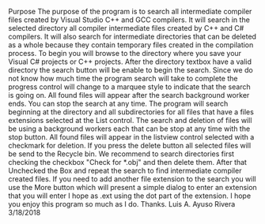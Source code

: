 Purpose
The purpose of the program is to search all intermediate compiler files created by Visual Studio C++ and GCC compilers. It will search in the selected directory all compiler intermediate files created by C++ and C# compilers. It will also search for intermediate directories that can be deleted as a whole because they contain temporary files created in the compilation process. To begin you will browse to the directory where you save your Visual C# projects or C++ projects. After the directory textbox have a valid directory the search button will be enable to begin the search. Since we do not know how much time the program search will take to complete the progress control will change to a marquee style to indicate that the search is going on. All found files will appear after the search background worker ends. You can stop the search at any time. The program will search beginning at the directory and all subdirectories for all files that have a files extensions selected at the List control. The search and deletion of files will be using a background workers each that can be stop at any time with the stop button. All found files will appear in the listview control selected with a checkmark for deletion. If you press the delete button all selected files will be send to the Recycle bin.
We recommend to search directories first checking the checkbox "Check for *.obj" and then delete them. After that Unchecked the Box and repeat the search to find intermediate compiler created files.
If you need to add another file extension to the search you will use the More button which will present a simple dialog to enter an extension that you will enter I hope as .ext using the dot part of the extension. I hope you enjoy this program so much as I do. Thanks. Luis A. Ayuso Rivera 3/18/2018
